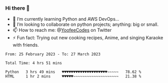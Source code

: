 ### Hi there 👋

<!--
**Sara-Pak/Sara-Pak** is a ✨ _special_ ✨ repository because its `README.md` (this file) appears on your GitHub profile.

Here are some ideas to get you started:
- 🤔 I’m looking for help with ...
- 💬 Ask me about ...
- 😄 Pronouns: ...


- 🔭 I’m currently working on getting certified in Google's IT Automation with Python and doing #100daysofcode in Python. 
-->
- 🌱 I’m currently learning Python and AWS DevOps...
- 👯 I’m looking to collaborate on python projects; anything: big or small.
- 📫 How to reach me: @[YoofeeCodes](https://twitter.com/YoofeeCodes) on Twitter
- ⚡ Fun fact: Trying out new cooking recipes, Anime, and singing Karaoke with friends.


<!--START_SECTION:waka-->

```text
From: 25 February 2023 - To: 27 March 2023

Total Time: 4 hrs 51 mins

Python   3 hrs 49 mins   ♥♥♥♥♥♥♥♥♥♥♥♥♥♥♥♥♥♥♥♥~~~~~   78.62 %
HTML     1 hr 2 mins     ♥♥♥♥♥~~~~~~~~~~~~~~~~~~~~   21.38 %
```

<!--END_SECTION:waka-->
